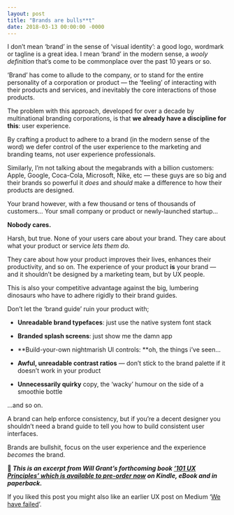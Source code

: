 ```yaml
---
layout: post
title: "Brands are bulls**t"
date: 2018-03-13 00:00:00 -0000
---
```

I don’t mean ‘brand’ in the sense of ‘visual identity’: a good logo, wordmark or tagline is a great idea. I mean ‘brand’ in the modern sense, a *wooly definition* that’s come to be commonplace over the past 10 years or so.

‘Brand’ has come to allude to the company, or to stand for the entire personality of a corporation or product — the ‘feeling’ of interacting with their products and services, and inevitably the core interactions of those products.

The problem with this approach, developed for over a decade by multinational branding corporations, is that **we already have a discipline for this**: user experience.

By crafting a product to adhere to a brand (in the modern sense of the word) we defer control of the user experience to the marketing and branding teams, not user experience professionals.

Similarly, I’m not talking about the megabrands with a billion customers: Apple, Google, Coca-Cola, Microsoft, Nike, etc — these guys are so big and their brands so powerful it *does* and *should* make a difference to how their products are designed.

Your brand however, with a few thousand or tens of thousands of customers… Your small company or product or newly-launched startup…

**Nobody cares.**

Harsh, but true. None of your users care about your brand. They care about what your product or service *lets them do.*

They care about how your product improves their lives, enhances their productivity, and so on. The experience of your product **is** your brand — and it shouldn’t be designed by a marketing team, but by UX people.

This is also your competitive advantage against the big, lumbering dinosaurs who have to adhere rigidly to their brand guides.

Don’t let the ‘brand guide’ ruin your product with;

* **Unreadable brand typefaces**: just use the native system font stack

* **Branded splash screens**: just show me the damn app

* **Build-your-own nightmarish UI controls: **oh, the things i’ve seen…

* **Awful, unreadable contrast ratios** — don’t stick to the brand palette if it doesn’t work in your product

* **Unnecessarily quirky** copy, the ‘wacky’ humour on the side of a smoothie bottle

...and so on.

A brand can help enforce consistency, but if you’re a decent designer you shouldn’t need a brand guide to tell you how to build consistent user interfaces.

Brands are bullshit, focus on the user experience and the experience *becomes* the brand.

**📗 *This is an excerpt from Will Grant’s forthcoming book [‘101 UX Principles’ which is available to pre-order now](http://amzn.to/2pakk4p) on Kindle, eBook and in paperback.***

If you liked this post you might also like an earlier UX post on Medium ‘[We have failed](https://medium.com/initialcommit/we-have-failed-604df0e1d3d4)’.
